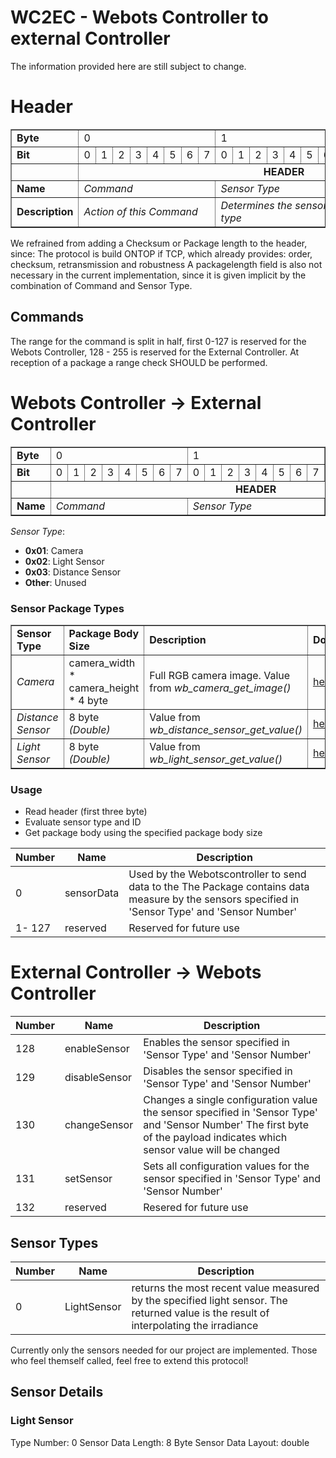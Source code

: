 # WC2EC - Webots Controller to external Controller 
The information provided here are still subject to change.

# Header

<table border="1">
	<tr>
		<td><b>Byte</b></td>
		<td colspan="8">0</td>
		<td colspan="8">1</td>
		<td colspan="8">2</td>
	</tr>
	<tr>
		<td><b>Bit</b></td>
		<td>0</td>
		<td>1</td>
		<td>2</td>
		<td>3</td>
		<td>4</td>
		<td>5</td>
		<td>6</td>
		<td>7</td>
		<td>0</td>
		<td>1</td>
		<td>2</td>
		<td>3</td>
		<td>4</td>
		<td>5</td>
		<td>6</td>
		<td>7</td>
		<td>0</td>
		<td>1</td>
		<td>2</td>
		<td>3</td>
		<td>4</td>
		<td>5</td>
		<td>6</td>
		<td>7</td>
	</tr>
	<tr>
		<td colspan="1"></td>
		<td colspan="24"><b><center>HEADER</center></b></td>
	</tr>
	<tr>
		<td><b>Name</b></td>
		<td colspan="8"><i>Command</i></td>
		<td colspan="8"><i>Sensor Type</i></td>
		<td colspan="8"><i>Sensor ID</i></td>
	</tr>
	<tr>
		<td><b>Description</b></td>
		<td colspan="8"><i>Action of this Command</i></td>
		<td colspan="8"><i>Determines the sensor type</i></td>
		<td colspan="8"><i>Sensor ID</i></td>
	</tr>
</table>

We refrained from adding a Checksum or Package length to the header, since:
The protocol is build ONTOP if TCP, which already provides: 
order, checksum, retransmission and robustness
A packagelength field is also not necessary in the current implementation, since it is given implicit by the combination of Command and Sensor Type.

## Commands
The range for the command is split in half, first 0-127 is reserved for the Webots Controller, 128 - 255 is reserved for the External Controller. At reception of a package a range check SHOULD be performed. 
# Webots Controller -> External Controller

<table border="1">
	<tr>
		<td><b>Byte</b></td>
		<td colspan="8">0</td>
		<td colspan="8">1</td>
		<td colspan="8">2</td>
		<td colspan="8">3</td>
		<td colspan="1">...</td>
	</tr>
	<tr>
		<td><b>Bit</b></td>
		<td>0</td>
		<td>1</td>
		<td>2</td>
		<td>3</td>
		<td>4</td>
		<td>5</td>
		<td>6</td>
		<td>7</td>
		<td>0</td>
		<td>1</td>
		<td>2</td>
		<td>3</td>
		<td>4</td>
		<td>5</td>
		<td>6</td>
		<td>7</td>
		<td>0</td>
		<td>1</td>
		<td>2</td>
		<td>3</td>
		<td>4</td>
		<td>5</td>
		<td>6</td>
		<td>7</td>
		<td>0</td>
		<td>1</td>
		<td>2</td>
		<td>3</td>
		<td>4</td>
		<td>5</td>
		<td>6</td>
		<td>7</td>
		<td colspan="1">...</td>
	</tr>
	<tr>
		<td colspan="1"></td>
		<td colspan="24"><b><center>HEADER</center></b></td>
		<td colspan="9"><b><center>BODY ...</center></b></td>
	</tr>
	<tr>
		<td><b>Name</b></td>
		<td colspan="8"><i>Command</i></td>
		<td colspan="8"><i>Sensor Type</i></td>
		<td colspan="8"><i>Sensor ID</i></td>
		<td colspan="9"><i>Sensor Data...</i></td>
	</tr>
</table>

<i>Sensor Type</i>:
<ul>
	<li><b>0x01</b>: Camera</li>
	<li><b>0x02</b>: Light Sensor</li>
	<li><b>0x03</b>: Distance Sensor</li>
	<li><b>Other</b>: Unused</li>
</ul>

<h3>Sensor Package Types</h3>
<table border="1">
	<tr>
		<td><b>Sensor Type</b></td>
		<td><b>Package Body Size</b></td>
		<td><b>Description</b></td>
		<td><b>Documentation</b></td>
	</tr>
	<tr>
		<td><i>Camera</i></td>
		<td>camera_width * camera_height * 4 byte</td>
		<td>Full RGB camera image. Value from <i>wb_camera_get_image()</i></td>
		<td><a href="https://cyberbotics.com/doc/reference/camera#wb_camera_get_image">here</a></td>
	</tr>
	<tr>
		<td><i>Distance Sensor</i></td>
		<td>8 byte <i>(Double)</i></td>
		<td>Value from  <i>wb_distance_sensor_get_value() </i></td>
		<td><a href="https://cyberbotics.com/doc/reference/distancesensor#wb_distance_sensor_get_value">here</a></td>
	</tr>
	<tr>
		<td><i>Light Sensor</i></td>
		<td>8 byte <i>(Double)</i></td>
		<td>Value from  <i>wb_light_sensor_get_value() </i></td>
		<td><a href="https://cyberbotics.com/doc/reference/lightsensor#wb_light_sensor_get_value">here</a></td>
	</tr>
</table>
<h3>Usage</h3>
<ul>
	<li>Read header (first three byte)</li>
	<li>Evaluate sensor type and ID</li>
	<li>Get package body using the specified package body size</li>
</ul>

|  Number             |      Name                    | Description|
|----------------|----------|-----------------------|
|0| sensorData| Used by the Webotscontroller to send data to the The Package contains data measure by the sensors specified in 'Sensor Type' and 'Sensor Number'|
| 1- 127 | reserved | Reserved for future use
# External Controller -> Webots Controller
|  Number             |      Name                    | Description|
|----------------|----------|-----------------------|
|128| enableSensor | Enables the sensor specified in 'Sensor Type' and 'Sensor Number' |
|129| disableSensor|  Disables the sensor specified in 'Sensor Type' and 'Sensor Number' |
|130| changeSensor | Changes a single configuration value the sensor specified in 'Sensor Type' and 'Sensor Number' The first byte of the payload indicates which sensor value will be changed |
|131| setSensor | Sets all configuration values for the sensor specified in 'Sensor Type' and 'Sensor Number' |
|132 | reserved | Resered for future use |

## Sensor Types
|  Number    |      Name              | Description|
|----------------|----------|-----------------------|
| 0 | LightSensor | returns the most recent value measured by the specified light sensor. The returned value is the result of interpolating the irradiance| 

Currently only the sensors needed for our project are implemented. Those who feel themself called, feel free to extend this protocol!

## Sensor Details 
### Light Sensor
Type Number: 0
Sensor Data Length: 8 Byte
Sensor Data Layout: double


